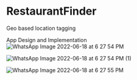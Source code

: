 # RestaurantFinder
 Geo based location tagging
 
 App Design and Implementation
![WhatsApp Image 2022-06-18 at 6 27 54 PM](https://user-images.githubusercontent.com/33089347/174445436-e1a030c8-4d1d-4195-8bfb-61c1281ef351.jpeg)


![WhatsApp Image 2022-06-18 at 6 27 54 PM (1)](https://user-images.githubusercontent.com/33089347/174445441-53993e09-872b-4084-8132-70f7513bf39d.jpeg)


![WhatsApp Image 2022-06-18 at 6 27 55 PM](https://user-images.githubusercontent.com/33089347/174445444-e3bafe42-4603-40c9-93ac-63176f9e30dc.jpeg)
